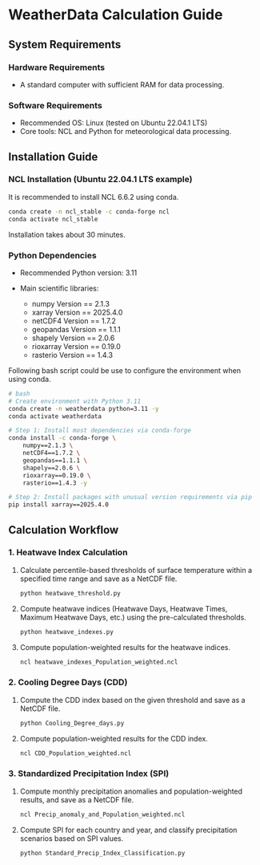 # WeatherData Calculation Guide

## System Requirements

### Hardware Requirements

- A standard computer with sufficient RAM for data processing.

### Software Requirements

- Recommended OS: Linux (tested on Ubuntu 22.04.1 LTS)
- Core tools: NCL and Python for meteorological data processing.

## Installation Guide

### NCL Installation (Ubuntu 22.04.1 LTS example)

It is recommended to install NCL 6.6.2 using conda.

```bash
conda create -n ncl_stable -c conda-forge ncl
conda activate ncl_stable
```

Installation takes about 30 minutes.

### Python Dependencies

- Recommended Python version: 3.11

- Main scientific libraries:

  - numpy Version == 2.1.3
  - xarray Version == 2025.4.0
  - netCDF4 Version == 1.7.2
  - geopandas Version == 1.1.1
  - shapely Version == 2.0.6
  - rioxarray Version == 0.19.0
  - rasterio Version == 1.4.3  

Following bash script could be use to configure the environment when using conda.  

```bash  
# bash  
# Create environment with Python 3.11
conda create -n weatherdata python=3.11 -y
conda activate weatherdata

# Step 1: Install most dependencies via conda-forge
conda install -c conda-forge \
    numpy==2.1.3 \
    netCDF4==1.7.2 \
    geopandas==1.1.1 \
    shapely==2.0.6 \
    rioxarray==0.19.0 \
    rasterio==1.4.3 -y

# Step 2: Install packages with unusual version requirements via pip
pip install xarray==2025.4.0
```

## Calculation Workflow

### 1. Heatwave Index Calculation

1. Calculate percentile-based thresholds of surface temperature within a specified time range and save as a NetCDF file.

   ```bash
   python heatwave_threshold.py
   ```

2. Compute heatwave indices (Heatwave Days, Heatwave Times, Maximum Heatwave Days, etc.) using the pre-calculated thresholds.

   ```bash
   python heatwave_indexes.py
   ```

3. Compute population-weighted results for the heatwave indices.

   ```bash
   ncl heatwave_indexes_Population_weighted.ncl
   ```

### 2. Cooling Degree Days (CDD)

1. Compute the CDD index based on the given threshold and save as a NetCDF file.

   ```bash
   python Cooling_Degree_days.py
   ```

2. Compute population-weighted results for the CDD index.

   ```bash
   ncl CDD_Population_weighted.ncl
   ```

### 3. Standardized Precipitation Index (SPI)

1. Compute monthly precipitation anomalies and population-weighted results, and save as a NetCDF file.

   ```bash
   ncl Precip_anomaly_and_Population_weighted.ncl
   ```

2. Compute SPI for each country and year, and classify precipitation scenarios based on SPI values.

   ```bash
   python Standard_Precip_Index_Classification.py
   ```
